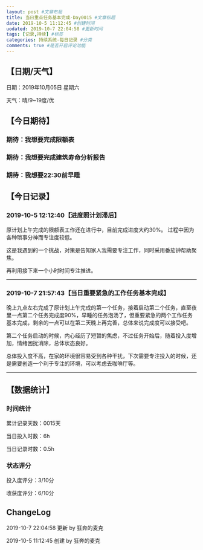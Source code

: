 ```yaml
---
layout: post #文章布局
title: 当日重点任务基本完成-Day0015 #文章标题
date: 2019-10-5 11:12:45 #创建时间
uodated: 2019-10-7 22:04:58 #更新时间
tags: [记录,持续] #标签
categories: 持续系统-每日记录 #分类
comments: true #是否开启评论功能
---
```


## 【日期/天气】
日期：2019年10月05日 星期六

天气：晴/9~19度/优

## 【今日期待】

### 期待：我想要完成限额表
### 期待：我想要完成建筑寿命分析报告
### 期待：我想要22:30前早睡
## 【今日记录】

### 2019-10-5 12:12:40【进度照计划滞后】
原计划上午完成的限额表工作还在进行中，目前完成进度大约30%。
过程中因为各种琐事分神而专注度较低。

这是我遇到的一个挑战，对策是告知家人我需要专注工作，同时采用番茄钟帮助聚焦。

再利用接下来一个小时时间专注推进。

---
### 2019-10-7 21:57:43【当日重要紧急的工作任务基本完成】
晚上九点左右完成了原计划上午完成的第一个任务，接着启动第二个任务，直至夜里一点第二个任务完成度90%，早睡的任务泡汤了，但重要紧急的两个工作任务基本完成，剩余的一点可以在第二天晚上再完善，总体来说完成度可以接受吧。

第二个任务启动的时候，内心经历了短暂的焦虑，不过任务开始后，随着投入度增加，情绪困扰消除，总体状态良好。

总体投入度不高，在家的环境很容易受到各种干扰，下次需要专注投入的时候，还是需要创造一个利于专注的环境，可以考虑去咖啡厅等。

---
## 【数据统计】

### 时间统计

累计记录天数：0015天

当日投入时数：6h

当日记录时数：0.5h

### 状态评分

投入度评分：3/10分

收获度评分：6/10分

## ChangeLog

2019-10-7 22:04:58 更新 by 狂奔的麦克

2019-10-5 11:12:45 创建 by 狂奔的麦克
